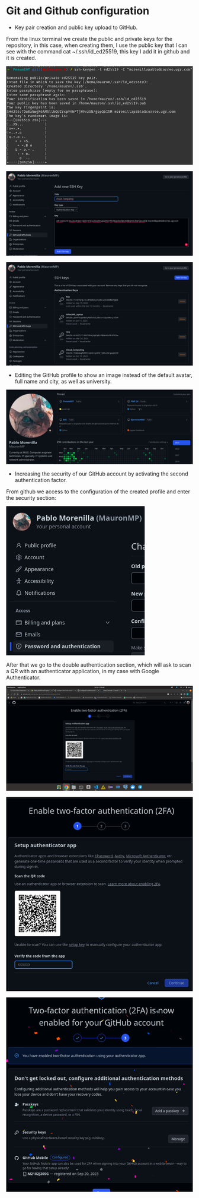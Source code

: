 
# Git and Github configuration


+ Key pair creation and public key upload to GitHub.

From the linux terminal we create the public and private keys for the repository, in this case, when creating them, I use the public key 
that I can see with the command cat ~/.ssh/id_ed25519, this key I add it in github and it is created.

![Command](../../img/Milestone_0/4.png)

![Adding ssh keys](../../img/Milestone_0/5.png)

![SSH keys](../../img/Milestone_0/6.png)


+ Editing the GitHub profile to show an image instead of the default avatar, full name and city, as well as university.

![Github profile](../../img/Github_Profile.png)

+ Increasing the security of our GitHub account by activating the second authentication factor.

From github we access to the configuration of the created profile and enter the security section:

![Security](../../img/Milestone_0/0.png)

After that we go to the double authentication section, which will ask to scan a QR with an authenticator application, in my case with Google Authenticator.

![Enable double factor](../../img/Milestone_0/1.png)

![QR](../../img/Milestone_0/2.png)

![F2A Enabled](../../img/Milestone_0/3.png)